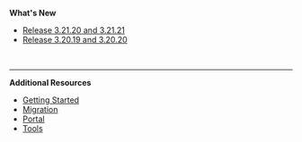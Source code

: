 **What's New**
- [Release 3.21.20 and 3.21.21](3-21-20-and-3-21-21)
- [Release 3.20.19 and 3.20.20](3-20-19-and-3-20-20)

&nbsp;

---
**Additional Resources**
  - [Getting Started](https://docs.developer.tech.gov.sg/docs/ship-hats-getting-started/#/)
  - [Migration](https://docs.developer.tech.gov.sg/docs/ship-hats-migration/)  
  - [Portal](https://docs.developer.tech.gov.sg/docs/ship-hats-portal/ship-hats-portal-overview) 
  - [Tools](https://docs.developer.tech.gov.sg/docs/ship-hats-tools/tools-overview) 


<!-- READ ME Please
1. Copy the template-file.md for each new release. Do not update the template file. pls take a copy and use it.  
2. Rename it as per release.  
3. Make sure that new release is added at the top to maintain latest release on top.
4. Maintain consistency with earlier released doc/file in terms of naming convention as well as writing style.
-->  
